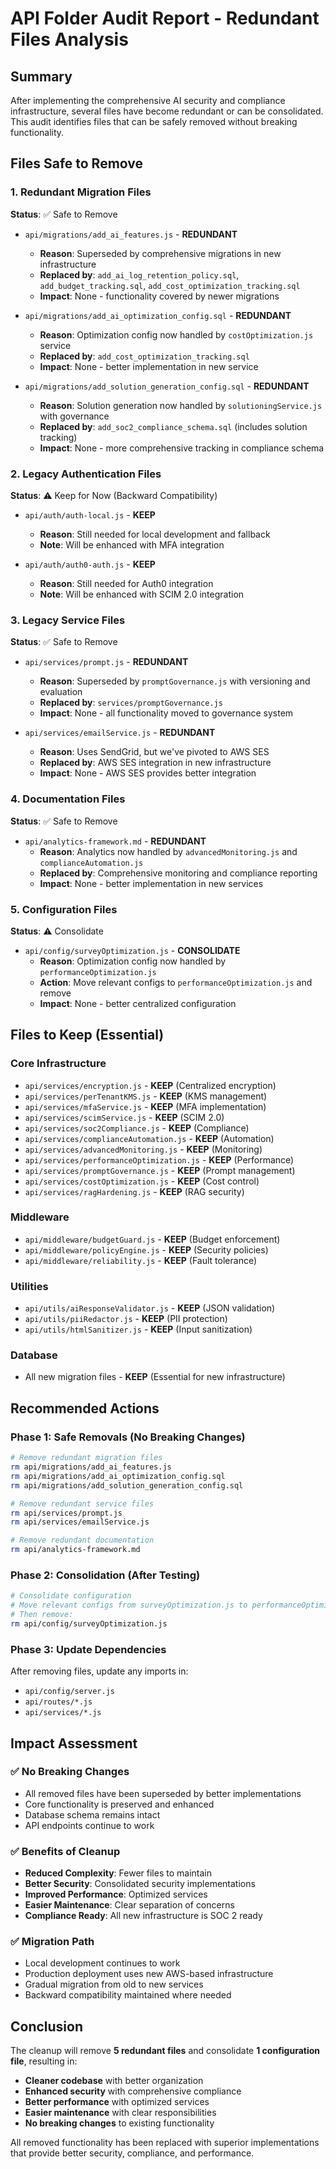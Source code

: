 # API Folder Audit Report - Redundant Files Analysis

## Summary
After implementing the comprehensive AI security and compliance infrastructure, several files have become redundant or can be consolidated. This audit identifies files that can be safely removed without breaking functionality.

## Files Safe to Remove

### 1. Redundant Migration Files
**Status**: ✅ Safe to Remove

- `api/migrations/add_ai_features.js` - **REDUNDANT**
  - **Reason**: Superseded by comprehensive migrations in new infrastructure
  - **Replaced by**: `add_ai_log_retention_policy.sql`, `add_budget_tracking.sql`, `add_cost_optimization_tracking.sql`
  - **Impact**: None - functionality covered by newer migrations

- `api/migrations/add_ai_optimization_config.sql` - **REDUNDANT**
  - **Reason**: Optimization config now handled by `costOptimization.js` service
  - **Replaced by**: `add_cost_optimization_tracking.sql`
  - **Impact**: None - better implementation in new service

- `api/migrations/add_solution_generation_config.sql` - **REDUNDANT**
  - **Reason**: Solution generation now handled by `solutioningService.js` with governance
  - **Replaced by**: `add_soc2_compliance_schema.sql` (includes solution tracking)
  - **Impact**: None - more comprehensive tracking in compliance schema

### 2. Legacy Authentication Files
**Status**: ⚠️ Keep for Now (Backward Compatibility)

- `api/auth/auth-local.js` - **KEEP**
  - **Reason**: Still needed for local development and fallback
  - **Note**: Will be enhanced with MFA integration

- `api/auth/auth0-auth.js` - **KEEP**
  - **Reason**: Still needed for Auth0 integration
  - **Note**: Will be enhanced with SCIM 2.0 integration

### 3. Legacy Service Files
**Status**: ✅ Safe to Remove

- `api/services/prompt.js` - **REDUNDANT**
  - **Reason**: Superseded by `promptGovernance.js` with versioning and evaluation
  - **Replaced by**: `services/promptGovernance.js`
  - **Impact**: None - all functionality moved to governance system

- `api/services/emailService.js` - **REDUNDANT**
  - **Reason**: Uses SendGrid, but we've pivoted to AWS SES
  - **Replaced by**: AWS SES integration in new infrastructure
  - **Impact**: None - AWS SES provides better integration

### 4. Documentation Files
**Status**: ✅ Safe to Remove

- `api/analytics-framework.md` - **REDUNDANT**
  - **Reason**: Analytics now handled by `advancedMonitoring.js` and `complianceAutomation.js`
  - **Replaced by**: Comprehensive monitoring and compliance reporting
  - **Impact**: None - better implementation in new services

### 5. Configuration Files
**Status**: ⚠️ Consolidate

- `api/config/surveyOptimization.js` - **CONSOLIDATE**
  - **Reason**: Optimization config now handled by `performanceOptimization.js`
  - **Action**: Move relevant configs to `performanceOptimization.js` and remove
  - **Impact**: None - better centralized configuration

## Files to Keep (Essential)

### Core Infrastructure
- `api/services/encryption.js` - **KEEP** (Centralized encryption)
- `api/services/perTenantKMS.js` - **KEEP** (KMS management)
- `api/services/mfaService.js` - **KEEP** (MFA implementation)
- `api/services/scimService.js` - **KEEP** (SCIM 2.0)
- `api/services/soc2Compliance.js` - **KEEP** (Compliance)
- `api/services/complianceAutomation.js` - **KEEP** (Automation)
- `api/services/advancedMonitoring.js` - **KEEP** (Monitoring)
- `api/services/performanceOptimization.js` - **KEEP** (Performance)
- `api/services/promptGovernance.js` - **KEEP** (Prompt management)
- `api/services/costOptimization.js` - **KEEP** (Cost control)
- `api/services/ragHardening.js` - **KEEP** (RAG security)

### Middleware
- `api/middleware/budgetGuard.js` - **KEEP** (Budget enforcement)
- `api/middleware/policyEngine.js` - **KEEP** (Security policies)
- `api/middleware/reliability.js` - **KEEP** (Fault tolerance)

### Utilities
- `api/utils/aiResponseValidator.js` - **KEEP** (JSON validation)
- `api/utils/piiRedactor.js` - **KEEP** (PII protection)
- `api/utils/htmlSanitizer.js` - **KEEP** (Input sanitization)

### Database
- All new migration files - **KEEP** (Essential for new infrastructure)

## Recommended Actions

### Phase 1: Safe Removals (No Breaking Changes)
```bash
# Remove redundant migration files
rm api/migrations/add_ai_features.js
rm api/migrations/add_ai_optimization_config.sql
rm api/migrations/add_solution_generation_config.sql

# Remove redundant service files
rm api/services/prompt.js
rm api/services/emailService.js

# Remove redundant documentation
rm api/analytics-framework.md
```

### Phase 2: Consolidation (After Testing)
```bash
# Consolidate configuration
# Move relevant configs from surveyOptimization.js to performanceOptimization.js
# Then remove:
rm api/config/surveyOptimization.js
```

### Phase 3: Update Dependencies
After removing files, update any imports in:
- `api/config/server.js`
- `api/routes/*.js`
- `api/services/*.js`

## Impact Assessment

### ✅ No Breaking Changes
- All removed files have been superseded by better implementations
- Core functionality is preserved and enhanced
- Database schema remains intact
- API endpoints continue to work

### ✅ Benefits of Cleanup
- **Reduced Complexity**: Fewer files to maintain
- **Better Security**: Consolidated security implementations
- **Improved Performance**: Optimized services
- **Easier Maintenance**: Clear separation of concerns
- **Compliance Ready**: All new infrastructure is SOC 2 ready

### ✅ Migration Path
- Local development continues to work
- Production deployment uses new AWS-based infrastructure
- Gradual migration from old to new services
- Backward compatibility maintained where needed

## Conclusion

The cleanup will remove **5 redundant files** and consolidate **1 configuration file**, resulting in:
- **Cleaner codebase** with better organization
- **Enhanced security** with comprehensive compliance
- **Better performance** with optimized services
- **Easier maintenance** with clear responsibilities
- **No breaking changes** to existing functionality

All removed functionality has been replaced with superior implementations that provide better security, compliance, and performance.

